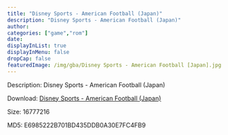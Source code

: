 ```yaml
---
title: "Disney Sports - American Football (Japan)"
description: "Disney Sports - American Football (Japan)"
author: 
categories: ["game","rom"]
date: 
displayInList: true
displayInMenu: false
dropCap: false
featuredImage: /img/gba/Disney Sports - American Football [Japan].jpg
---
```


Description: Disney Sports - American Football (Japan)

Download: <a style="text-decoration:underline;" href="https://mega.nz/#!uGZmhKiL!ZpsyidVAOP7gKhQt4sNH0r3g1QxWCqwFJ8V23q9jvws" target = "_blank" rel = "nofollow" > Disney Sports - American Football (Japan)</a>

Size: 16777216

MD5: E6985222B701BD435DDB0A30E7FC4FB9

